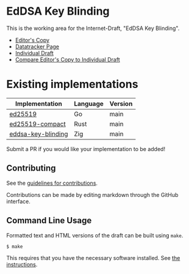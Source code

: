# EdDSA Key Blinding

This is the working area for the Internet-Draft, "EdDSA Key Blinding".

* [Editor's Copy](https://chris-wood.github.io/draft-wood-cfrg-eddsa-blinding/#go.draft-wood-cfrg-eddsa-blinding.html)
* [Datatracker Page](https://datatracker.ietf.org/doc/draft-wood-cfrg-eddsa-blinding)
* [Individual Draft](https://datatracker.ietf.org/doc/html/draft-wood-cfrg-eddsa-blinding)
* [Compare Editor's Copy to Individual Draft](https://chris-wood.github.io/draft-wood-cfrg-eddsa-blinding/#go.draft-wood-cfrg-eddsa-blinding.diff)

# Existing implementations

| Implementation                                                           | Language | Version |
| ------------------------------------------------------------------------ | :------- | :------ |
| [ed25519](https://github.com/cloudflare/pat-go/tree/main/ed25519)        | Go       | main    |
| [ed25519-compact](https://crates.io/crates/ed25519-compact)              | Rust     | main    |
| [eddsa-key-blinding](https://github.com/jedisct1/zig-eddsa-key-blinding) | Zig      | main    |

Submit a PR if you would like your implementation to be added!

## Contributing

See the
[guidelines for contributions](https://github.com/chris-wood/draft-wood-cfrg-eddsa-blinding/blob/main/CONTRIBUTING.md).

Contributions can be made by editing markdown through the GitHub interface.


## Command Line Usage

Formatted text and HTML versions of the draft can be built using `make`.

```sh
$ make
```

This requires that you have the necessary software installed.  See
[the instructions](https://github.com/martinthomson/i-d-template/blob/main/doc/SETUP.md).

